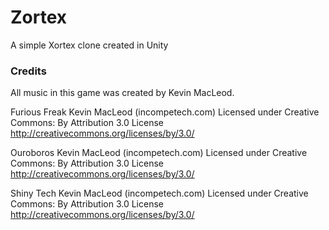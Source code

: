 # Zortex
A simple Xortex clone created in Unity

### Credits
All music in this game was created by Kevin MacLeod. 

Furious Freak Kevin MacLeod (incompetech.com)
Licensed under Creative Commons: By Attribution 3.0 License
http://creativecommons.org/licenses/by/3.0/

Ouroboros Kevin MacLeod (incompetech.com)
Licensed under Creative Commons: By Attribution 3.0 License
http://creativecommons.org/licenses/by/3.0/

Shiny Tech Kevin MacLeod (incompetech.com)
Licensed under Creative Commons: By Attribution 3.0 License
http://creativecommons.org/licenses/by/3.0/
